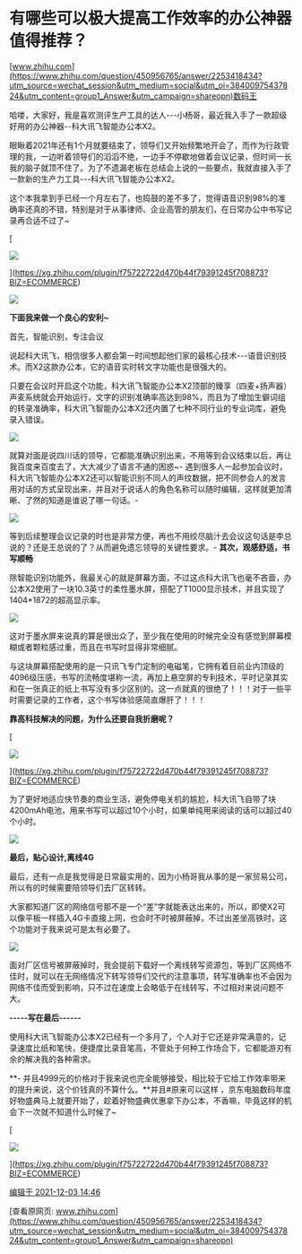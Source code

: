 # 有哪些可以极大提高工作效率的办公神器值得推荐？

[www.zhihu.com](https://www.zhihu.com/question/450956765/answer/2253418434?utm_source=wechat_session&utm_medium=social&utm_oi=38400975437824&utm_content=group1_Answer&utm_campaign=shareopn)数码王

哈喽，大家好，我是喜欢测评生产工具的达人---小杨哥，最近我入手了一款超级好用的办公神器--科大讯飞智能办公本X2。

眼瞅着2021年还有1个月就要结束了，领导们又开始频繁地开会了，而作为行政管理的我，一边听着领导们的滔滔不绝，一边手不停歇地做着会议记录，但时间一长我的脑子就顶不住了。为了不遗漏老板在总结会上说的一些要点，我就直接入手了一款新的生产力工具---科大讯飞智能办公本X2。

这个本我拿到手已经一个月左右了，也捣鼓的差不多了，觉得语音识别98%的准确率还真的不错，特别是对于从事律师、企业高管的朋友们，在日常办公中书写记录再合适不过了~

[

![](https://image.cubox.pro/article/2021060319564195541/20415.jpg)

](https://xg.zhihu.com/plugin/f75722722d470b44f79391245f708873?BIZ=ECOMMERCE)

![](https://cubox.pro/c/filters:no_upscale()?imageUrl=https%3A%2F%2Fpic3.zhimg.com%2F50%2Fv2-d5911a49f17aa6637a92d08aec3caefc_720w.jpg%3Fsource%3D1940ef5c)

**下面我来做一个良心的安利~**

首先，智能识别，专注会议

说起科大讯飞，相信很多人都会第一时间想起他们家的最核心技术---语音识别技术。而X2这款办公本，它的语音实时转文字功能也是很强大的。

只要在会议时开启这个功能，科大讯飞智能办公本X2顶部的臻享（四麦+扬声器）声麦系统就会开始运行，文字的识别准确率高达到98%，而且为了增加生僻词组的转录准确率，科大讯飞智能办公本X2还内置了七种不同行业的专业词库，避免录入错误。

![](https://cubox.pro/c/filters:no_upscale()?imageUrl=https%3A%2F%2Fpica.zhimg.com%2F50%2Fv2-a63e7fd068f3aa7a1162181ac3c58056_720w.jpg%3Fsource%3D1940ef5c)

就算对面是说四川话的领导，它都能准确识别出来，不用等到会议结束以后，再让我百度来百度去了，大大减少了语言不通的困惑~-
遇到很多人一起参加会议时，科大讯飞智能办公本X2还可以智能识别不同人的声纹数据，把不同参会人的发言用对话的方式呈现出来，并且对于说话人的角色名称可以随时编辑，这样就更加清晰、了然的知道是谁说了哪一句话。-

![](https://cubox.pro/c/filters:no_upscale()?imageUrl=https%3A%2F%2Fpic1.zhimg.com%2F50%2Fv2-f18a396d93e500c986ec6d0d8cef4ae9_720w.jpg%3Fsource%3D1940ef5c)

等到后续整理会议记录的时也是非常方便，再也不用绞尽脑汁去会议这句话是李总说的？还是王总说的了？从而避免遗忘领导的关键性要求。-
**其次，观感舒适，书写顺畅**

除智能识别功能外，我最关心的就是屏幕方面，不过这点科大讯飞也毫不吝啬，办公本X2使用了一块10.3英寸的柔性墨水屏，搭配了T1000显示技术，并且实现了1404\*1872的超高显示率。

![](https://cubox.pro/c/filters:no_upscale()?imageUrl=https%3A%2F%2Fpic3.zhimg.com%2F50%2Fv2-00aed74b0f2817013bb3c0c668fa20d8_720w.jpg%3Fsource%3D1940ef5c)

这对于墨水屏来说真的算是很出众了，至少我在使用的时候完全没有感觉到屏幕模糊或者颗粒感过重，而且在书写时显得非常细腻。

与这块屏幕搭配使用的是一只讯飞专门定制的电磁笔，它拥有着目前业内顶级的4096级压感，书写的流畅度堪称一流，再加上悬空屏的专利技术，平时记录其实和在一张真正的纸上书写没有多少区别的。这一点就真的很绝了！！！对于一些平时需要记录的工作者，这个书写体验感简直爆肝了！！！

**靠高科技解决的问题，为什么还要自我折磨呢？**

[

![](https://image.cubox.pro/article/2021060319564195541/20415.jpg)

](https://xg.zhihu.com/plugin/f75722722d470b44f79391245f708873?BIZ=ECOMMERCE)

为了更好地适应快节奏的商业生活，避免停电关机的尴尬，科大讯飞自带了块4200mAh电池，用来书写可以超过10个小时，如果单纯用来阅读的话可以超过40个小时。

![](https://cubox.pro/c/filters:no_upscale()?imageUrl=https%3A%2F%2Fpic2.zhimg.com%2F50%2Fv2-d5911a49f17aa6637a92d08aec3caefc_720w.jpg%3Fsource%3D1940ef5c)

**最后，贴心设计,离线4G**

最后，还有一点是我觉得是日常最实用的，因为小杨哥我从事的是一家贸易公司，所以有的时候需要陪领导们去厂区转转。

大家都知道厂区的网络信号那不是一个“差”字就能表达出来的，所以，即使X2可以像平板一样插入4G卡直接上网，也会时不时被屏蔽掉，不过出差坐高铁时，这个功能对于我来说可是太有必要了。

![](https://cubox.pro/c/filters:no_upscale()?imageUrl=https%3A%2F%2Fpic2.zhimg.com%2F50%2Fv2-6cc549762b608b76f9c2bb44e32d7444_720w.jpg%3Fsource%3D1940ef5c)

面对厂区信号被屏蔽掉时，我会提前下载好一个离线转写资源包，等到厂区网络不佳时，就可以在无网络情况下转写领导们交代的注意事项，转写准确率也不会因为网络不佳而受到影响，只不过在速度上会略低于在线转写，不过相对来说问题不大。

**\-----写在最后------**

使用科大讯飞智能办公本X2已经有一个多月了，个人对于它还是非常满意的，记录速度比纸和笔快，便捷度比录音笔高，不管处于何种工作场合下，它都能游刃有余的解决我的各种需求。

**-
并且4999元的价格对于我来说也完全能够接受，相比较于它给工作效率带来的提升来说，这个价钱真的不算什么。**并且#原来可以这样 ，京东电脑数码年度好物盛典马上就要开始了，趁着好物盛典优惠拿下办公本，不香嘛，毕竟这样的机会下一次就不知道什么时候了~

[

![](https://image.cubox.pro/article/2021060319564195541/20415.jpg)

](https://xg.zhihu.com/plugin/f75722722d470b44f79391245f708873?BIZ=ECOMMERCE)

[编辑于 2021-12-03 14:46](https://www.zhihu.com/question/450956765/answer/2253418434)

[查看原网页: www.zhihu.com](https://www.zhihu.com/question/450956765/answer/2253418434?utm_source=wechat_session&utm_medium=social&utm_oi=38400975437824&utm_content=group1_Answer&utm_campaign=shareopn)